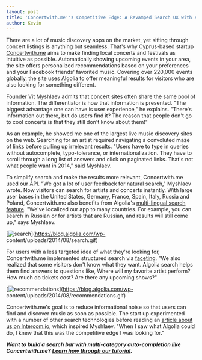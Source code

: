 ```yaml
---
layout: post
title: 'Concertwith.me''s Competitive Edge: A Revamped Search UX with Algolia'
author: Kevin
---
```


There are a lot of music discovery apps on the market, yet sifting through
concert listings is anything but seamless. That's why Cyprus-based startup
[Concertwith.me][1] aims to make finding local concerts
and festivals as intuitive as possible. Automatically showing upcoming events
in your area, the site offers personalized recommendations based on your
preferences and your Facebook friends' favorited music. Covering over 220,000
events globally, the site uses Algolia to offer meaningful results for
visitors who are also looking for something different.

Founder Vit Myshlaev admits that concert sites often share the same pool of
information. The differentiator is how that information is presented. "The
biggest advantage one can have is user experience," he explains. "There's
information out there, but do users find it? The reason that people don't go
to cool concerts is that they still don't know about them!"

As an example, he showed me one of the largest live music discovery sites on
the web. Searching for an artist required navigating a convoluted maze of
links before pulling up irrelevant results. "Users have to type in queries
without autocomplete, typo-tolerance, or internationalization. They have to
scroll through a long list of answers and click on paginated links. That's not
what people want in 2014," said Myshlaev.

To simplify search and make the results more relevant, Concertwith.me used our
API. "We got a lot of user feedback for natural search," Myshlaev wrote. Now
visitors can search for artists and concerts instantly. With large user bases
in the United States, Germany, France, Spain, Italy, Russia and Poland,
Concertwith.me also benefits from Algolia's [multi-lingual search
feature][2]. "We've localized our app
to many countries. For example, you can search in Russian or for artists that
are Russian, and results will still come up," says Myshlaev.

[![search][3]](https://blog.algolia.com/wp-
content/uploads/2014/08/search.gif)

For users with a less targeted idea of what they're looking for,
Concertwith.me implemented structured search via
[faceting][4]. "We also realized
that some visitors don't know what they want. Algolia search helps them find
answers to questions like, Where will my favorite artist perform? How much do
tickets cost? Are there any upcoming shows?"

[![recommendations][5]](https://blog.algolia.com/wp-
content/uploads/2014/08/recommendations.gif)

Concertwith.me's goal is to reduce informational noise so that users can find
and discover music as soon as possible. The start up experimented with a
number of other search technologies before reading an [article about us on
Intercom.io][6], which
inspired Myshlaev. "When I saw what Algolia could do, I knew that this was the
competitive edge I was looking for."

**_Want to build a search bar with multi-category auto-completion like Concertwith.me? [Learn how through our tutorial][7]._**


[1]: http://concertwith.me/
[2]: https://www.algolia.com/doc#Multilingual
[3]: /algoliasearch-jekyll-hyde/assets/search.gif
[4]: http://faq.algolia.com/basics/what-is-faceting/
[5]: /algoliasearch-jekyll-hyde/assets/recommendations.gif
[6]: http://insideintercom.io/7-things-wish-every-search-did/
[7]: https://www.algolia.com/doc/tutorials
